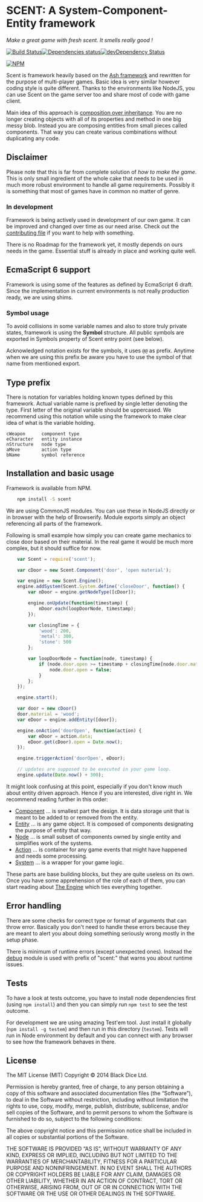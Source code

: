 # SCENT: A System-Component-Entity framework

*Make a great game with fresh scent. It smells really good !*

[![Build Status](https://travis-ci.org/BlackDice/scent.svg)](https://travis-ci.org/BlackDice/scent)[![Dependencies status](https://david-dm.org/BlackDice/scent/status.svg)](https://david-dm.org/BlackDice/scent#info=dependencies)[![devDependency Status](https://david-dm.org/BlackDice/scent/dev-status.svg)](https://david-dm.org/BlackDice/scent#info=devDependencies)

[![NPM](https://nodei.co/npm/scent.png)](https://nodei.co/npm/scent/)

Scent is framework heavily based on the [Ash framework](http://www.ashframework.org/) and rewritten for the purpose of multi-player games. Basic idea is very similar however coding style is quite different. Thanks to the environments like NodeJS, you can use Scent on the game server too and share most of code with game client.

Main idea of this approach is [composition over inheritance](http://en.wikipedia.org/wiki/Composition_over_inheritance). You are no longer creating objects with all of its properties and method in one big messy blob. Instead you are composing entities from small pieces called components. That way you can create various combinations without duplicating any code.

## Disclaimer

Please note that this is far from complete solution of *how to make the game*. This is only small ingredient of the whole cake that needs to be used in much more robust environment to handle all game requirements. Possibly it is something that most of games have in common no matter of genre.

### In development

Framework is being actively used in development of our own game. It can be improved and changed over time as our need arise. Check out the [contributing file](contributing.md) if you want to help with something.

There is no Roadmap for the framework yet, it mostly depends on ours needs in the game. Essential stuff is already in place and working quite well.

## EcmaScript 6 support

Framework is using some of the features as defined by EcmaScript 6 draft. Since the implementation in current environments is not really production ready, we are using shims.

### Symbol usage

To avoid collisions in some variable names and also to store truly private states, framework is using the **Symbol** structure. All public symbols are exported in Symbols property of Scent entry point (see below).

Acknowledged notation exists for the symbols, it uses `@@` as prefix. Anytime when we are using this prefix be aware you have to use the symbol of that name from mentioned export.

## Type prefix

There is notation for variables holding known types defined by this framework. Actual variable name is prefixed by single letter denoting the type. First letter of the original variable should be uppercased. We recommend using this notation while using the framework to make clear idea of what is the variable holding.

	cWeapon      component type
	eCharacter   entity instance
	nStructure   node type
	aMove        action type
	bName        symbol reference

## Installation and basic usage

Framework is available from NPM.

```bash
	npm install -S scent
```

We are using CommonJS modules. You can use these in NodeJS directly or in browser with the help of Browserify. Module exports simply an object referencing all parts of the framework.

Following is small example how simply you can create game mechanics to close door based on their material. In the real game it would be much more complex, but it should suffice for now.

```js
	var Scent = require('scent');

	var cDoor = new Scent.Component('door', 'open material');

	var engine = new Scent.Engine();
	engine.addSystem(Scent.System.define('closeDoor', function() {
		var nDoor = engine.getNodeType([cDoor]);

		engine.onUpdate(function(timestamp) {
			nDoor.each(loopDoorNode, timestamp);
		});

		var closingTime = {
			'wood': 200,
			'metal': 300,
			'stone': 500
		};

		var loopDoorNode = function(node, timestamp) {
			if (node.door.open >= timestamp + closingTime[node.door.material]) {
				node.door.open = false;
			}
		};
	});

	engine.start();

	var door = new cDoor()
	door.material = 'wood';
	var eDoor = engine.addEntity([door]);

	engine.onAction('doorOpen', function(action) {
		var eDoor = action.data;
		eDoor.get(cDoor).open = Date.now();
	});

	engine.triggerAction('doorOpen', eDoor);

	// updates are supposed to be executed in your game loop.
	engine.update(Date.now() + 300);
```

It might look confusing at this point, especially if you don't know much about entity driven approach. Hence if you are interested, dive right in. We recommend reading further in this order:

 * [Component](docs/component.md) ... is smallest part the design. It is data storage unit that is meant to be added to or removed from the entity.
 * [Entity](docs/entity.md) ... is any game object. It is composed of components designating the purpose of entity that way.
 * [Node](docs/node.md) ... is small subset of components owned by single entity and simplifies work of the systems.
 * [Action](docs/action.md) ... is container for any game events that might have happened and needs some processing.
 * [System](docs/system.md) ... is a wrapper for your game logic.

These parts are base building blocks, but they are quite useless on its own. Once you have some apprehension of the role of each of them, you can start reading about [The Engine](docs/engine.md) which ties everything together.

## Error handling

There are some checks for correct type or format of arguments that can throw error. Basically you don't need to handle these errors because they are meant to alert you about doing something seriously wrong mostly in the setup phase.

There is minimum of runtime errors (except unexpected ones). Instead the [debug](https://www.npmjs.org/package/debug) module is used with prefix of "scent:" that warns you about runtime issues.

## Tests

To have a look at tests outcome, you have to install node dependencies first (using `npm install`) and then you can simply run `npm test` to see the test outcome.

For development we are using amazing Test'em tool. Just install it globally (`npm install -g testem`) and then run in this directory (`testem`). Tests will run in Node environment by default and you can connect with any browser to see how the framework behaves in there.

## License

The MIT License (MIT)
Copyright © 2014 Black Dice Ltd.

Permission is hereby granted, free of charge, to any person obtaining a copy of this software and associated documentation files (the “Software”), to deal in the Software without restriction, including without limitation the rights to use, copy, modify, merge, publish, distribute, sublicense, and/or sell copies of the Software, and to permit persons to whom the Software is furnished to do so, subject to the following conditions:

The above copyright notice and this permission notice shall be included in all copies or substantial portions of the Software.

THE SOFTWARE IS PROVIDED “AS IS”, WITHOUT WARRANTY OF ANY KIND, EXPRESS OR IMPLIED, INCLUDING BUT NOT LIMITED TO THE WARRANTIES OF MERCHANTABILITY, FITNESS FOR A PARTICULAR PURPOSE AND NONINFRINGEMENT. IN NO EVENT SHALL THE AUTHORS OR COPYRIGHT HOLDERS BE LIABLE FOR ANY CLAIM, DAMAGES OR OTHER LIABILITY, WHETHER IN AN ACTION OF CONTRACT, TORT OR OTHERWISE, ARISING FROM, OUT OF OR IN CONNECTION WITH THE SOFTWARE OR THE USE OR OTHER DEALINGS IN THE SOFTWARE.
